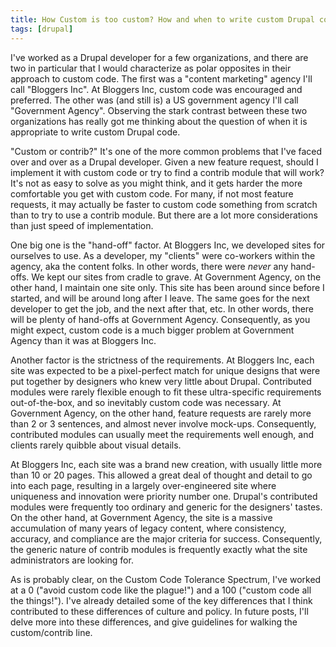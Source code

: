 ```yaml
---
title: How Custom is too custom? How and when to write custom Drupal code.
tags: [drupal]
---
```

I've worked as a Drupal developer for a few organizations, and there are two in particular that I would characterize as polar opposites in their approach to custom code. The first was a "content marketing" agency I'll call "Bloggers Inc". At Bloggers Inc, custom code was encouraged and preferred. The other was (and still is) a US government agency I'll call "Government Agency". Observing the stark contrast between these two organizations has really got me thinking about the question of when it is appropriate to write custom Drupal code.

"Custom or contrib?" It's one of the more common problems that I've faced over and over as a Drupal developer. Given a new feature request, should I implement it with custom code or try to find a contrib module that will work? It's not as easy to solve as you might think, and it gets harder the more comfortable you get with custom code. For many, if not most feature requests, it may actually be faster to custom code something from scratch than to try to use a contrib module. But there are a lot more considerations than just speed of implementation.

One big one is the "hand-off" factor. At Bloggers Inc, we developed sites for ourselves to use. As a developer, my "clients" were co-workers within the agency, aka the content folks. In other words, there were *never* any hand-offs. We kept our sites from cradle to grave. At Government Agency, on the other hand, I maintain one site only. This site has been around since before I started, and will be around long after I leave. The same goes for the next developer to get the job, and the next after that, etc. In other words, there will be plenty of hand-offs at Government Agency. Consequently, as you might expect, custom code is a much bigger problem at Government Agency than it was at Bloggers Inc.

Another factor is the strictness of the requirements. At Bloggers Inc, each site was expected to be a pixel-perfect match for unique designs that were put together by designers who knew very little about Drupal. Contributed modules were rarely flexible enough to fit these ultra-specific requirements out-of-the-box, and so inevitably custom code was necessary. At Government Agency, on the other hand, feature requests are rarely more than 2 or 3 sentences, and almost never involve mock-ups. Consequently, contributed modules can usually meet the requirements well enough, and clients rarely quibble about visual details.

At Bloggers Inc, each site was a brand new creation, with usually little more than 10 or 20 pages. This allowed a great deal of thought and detail to go into each page, resulting in a largely over-engineered site where uniqueness and innovation were priority number one. Drupal's contributed modules were frequently too ordinary and generic for the designers' tastes. On the other hand, at Government Agency, the site is a massive accumulation of many years of legacy content, where consistency, accuracy, and compliance are the major criteria for success. Consequently, the generic nature of contrib modules is frequently exactly what the site administrators are looking for.

As is probably clear, on the Custom Code Tolerance Spectrum, I've worked at a 0 ("avoid custom code like the plague!") and a 100 ("custom code all the things!"). I've already detailed some of the key differences that I think contributed to these differences of culture and policy. In future posts, I'll delve more into these differences, and give guidelines for walking the custom/contrib line.
